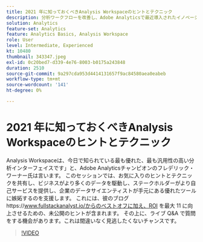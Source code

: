 ```yaml
---
title: 2021 年に知っておくべきAnalysis Workspaceのヒントとテクニック
description: 分析ワークフローを改善し、Adobe Analyticsで最近導入されたイノベーションを強調するためのヒント
solution: Analytics
feature-set: Analytics
feature: Analytics Basics, Analysis Workspace
role: User
level: Intermediate, Experienced
kt: 10480
thumbnail: 343347.jpeg
exl-id: 0c20bed7-d339-4e76-8003-b0175a243848
duration: 2510
source-git-commit: 9a297cda953d4414131657f9ac84580aea0eabeb
workflow-type: tm+mt
source-wordcount: '141'
ht-degree: 0%

---
```


# 2021 年に知っておくべきAnalysis Workspaceのヒントとテクニック

Analysis Workspaceは、今日で知られている最も優れた、最も汎用性の高い分析インターフェイスです」と、Adobe Analyticsチャンピオンのフレデリック・ワーナー氏は言います。 このセッションでは、お気に入りのヒントとテクニックを共有し、ビジネスがより多くのデータを駆動し、ステークホルダーがより自己サービスを提供し、企業のデータサイエンティストが手元にある優れたツールに嫉妬するのを支援します。 これには、彼のブログhttps://www.fullstackanalyst.io/からのベストオフに加え、ROI を最大 11 に向上させるための、未公開のヒントが含まれます。 その上に、ライブ Q&amp;A で質問をする機会があります。これは間違いなく見逃したくないチャンスです。

>[!VIDEO](https://video.tv.adobe.com/v/343347/?quality=12&learn=on)
